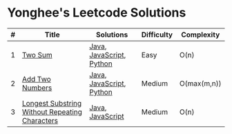 # Yonghee's Leetcode Solutions

| # |                     Title                   |                                    Solutions                                     | Difficulty | Complexity |
|---|---------------------------------------------|----------------------------------------------------------------------------------|------------|------------|
| 1 | [Two Sum](https://leetcode.com/problems/two-sum/) | [Java](https://github.com/Yonghee9106/leetcode-solutions/blob/main/Java/0001_Two_Sum.java), [JavaScript](https://github.com/Yonghee9106/leetcode-solutions/blob/main/JavaScript/0001_Two_Sum.js), [Python](https://github.com/Yonghee9106/leetcode-solutions/blob/main/Python/0001_Two_Sum.py) | Easy | O(n) |
| 2 | [Add Two Numbers](https://leetcode.com/problems/add-two-numbers/) | [Java](https://github.com/Yonghee9106/leetcode-solutions/blob/main/Java/0002_Add_Two_Numbers.java), [JavaScript](https://github.com/Yonghee9106/leetcode-solutions/blob/main/JavaScript/0002_Add_Two_Numbers.js), [Python](https://github.com/Yonghee9106/leetcode-solutions/blob/main/Python/0002_Add_Two_Numbers.py) | Medium | O(max(m,n)) |
| 3 | [Longest Substring Without Repeating Characters](https://leetcode.com/problems/longest-substring-without-repeating-characters/) | [Java](https://github.com/Yonghee9106/leetcode-solutions/blob/main/Java/0003_Longest_Substring_Without_Repeating_Characters.java), [JavaScript](https://github.com/Yonghee9106/leetcode-solutions/blob/main/JavaScript/0003_Longest_Substring_Without_Repeating_Characters.js) | Medium | O(n) |
